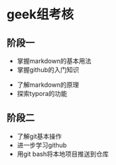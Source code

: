 geek组考核
==============
阶段一
--------------
- 掌握markdown的基本用法    
- 掌握github的入门知识    
* 了解markdown的原理    
* 探索typora的功能  

阶段二
---------
- 了解git基本操作    
- 进一步学习github    
- 用git bash将本地项目推送到仓库  
